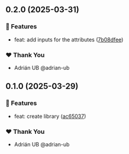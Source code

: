 ## 0.2.0 (2025-03-31)

### 🚀 Features

- feat: add inputs for the attributes ([7b08dfee](https://github.com/adrian-ub/ngxi/commit/7b08dfee))

### ❤️ Thank You

- Adrián UB @adrian-ub

## 0.1.0 (2025-03-29)

### 🚀 Features

- feat: create library ([ac65037](https://github.com/adrian-ub/ngxi/commit/ac65037))

### ❤️ Thank You

- Adrián UB @adrian-ub
